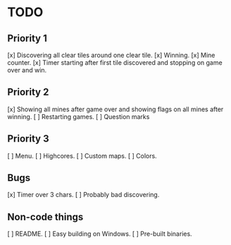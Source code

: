 # TODO

## Priority 1

[x] Discovering all clear tiles around one clear tile.
[x] Winning.
[x] Mine counter.
[x] Timer starting after first tile discovered and stopping on game over and win.

## Priority 2

[x] Showing all mines after game over and showing flags on all mines after winning.
[ ] Restarting games.
[ ] Question marks

## Priority 3

[ ] Menu.
[ ] Highcores.
[ ] Custom maps.
[ ] Colors.

## Bugs

[x] Timer over 3 chars.
[ ] Probably bad discovering.

## Non-code things

[ ] README.
[ ] Easy building on Windows.
[ ] Pre-built binaries.
